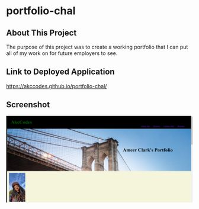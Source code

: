 # portfolio-chal

## About This Project
 The purpose of this project was to create a working portfolio that I can put all of my work on for future employers to see. 

 ## Link to Deployed Application
 https://akccodes.github.io/portfolio-chal/

 ## Screenshot
 ![alt text](image.png)
